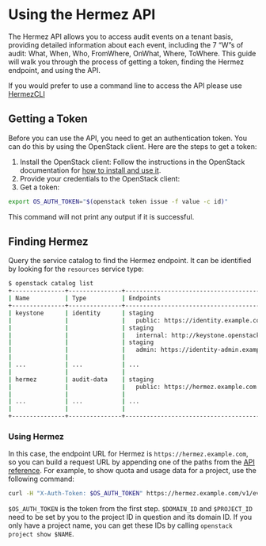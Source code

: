 <!--
SPDX-FileCopyrightText: 2025 SAP SE or an SAP affiliate company

SPDX-License-Identifier: Apache-2.0
-->

# Using the Hermez API

The Hermez API allows you to access audit events on a tenant basis, providing detailed information about each event, including the 7 “W”s of audit: What, When, Who, FromWhere, OnWhat, Where, ToWhere. This guide will walk you through the process of getting a token, finding the Hermez endpoint, and using the API.

If you would prefer to use a command line to access the API please use [HermezCLI](https://github.com/sapcc/hermescli)

## Getting a Token

Before you can use the API, you need to get an authentication token. You can do this by using the OpenStack client. 
Here are the steps to get a token:

1. Install the OpenStack client: Follow the instructions in the OpenStack documentation for [how to install and use it](https://docs.openstack.org/user-guide/cli.html).
2. Provide your credentials to the OpenStack client: 
3. Get a token: 

```bash
export OS_AUTH_TOKEN="$(openstack token issue -f value -c id)"
```

This command will not print any output if it is successful.

## Finding Hermez

Query the service catalog to find the Hermez endpoint. It can be identified by looking for the `resources` service type:

```bash
$ openstack catalog list
+---------------+---------------+--------------------------------------------------------------------------+
| Name          | Type          | Endpoints                                                                |
+---------------+---------------+--------------------------------------------------------------------------+
| keystone      | identity      | staging                                                                  |
|               |               |   public: https://identity.example.com:443/v3                            |
|               |               | staging                                                                  |
|               |               |   internal: http://keystone.openstack.svc.kubernetes.example.com:5000/v3 |
|               |               | staging                                                                  |
|               |               |   admin: https://identity-admin.example.com:443/v3                       |
|               |               |                                                                          |
| ...           | ...           | ...                                                                      |
|               |               |                                                                          |
| hermez        | audit-data    | staging                                                                  |
|               |               |   public: https://hermez.example.com                                     |
|               |               |                                                                          |
| ...           | ...           | ...                                                                      |
|               |               |                                                                          |
+---------------+---------------+--------------------------------------------------------------------------+
```

### Using Hermez

In this case, the endpoint URL for Hermez is `https://hermez.example.com`, so you can build a request URL by appending 
one of the paths from the [API reference][v1-api]. For example, to show quota and usage data for a project, use the
following command:

```bash
curl -H "X-Auth-Token: $OS_AUTH_TOKEN" https://hermez.example.com/v1/events
```

`$OS_AUTH_TOKEN` is the token from the first step. `$DOMAIN_ID` and `$PROJECT_ID` need to be set by you to the project
ID in question and its domain ID. If you only have a project name, you can get these IDs by calling `openstack project
show $NAME`.

[os-cli]: https://docs.openstack.org/user-guide/cli.html
[v1-api]: ./hermes-v1-reference.md
